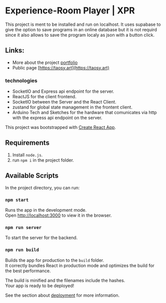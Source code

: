 # Experience-Room Player | XPR
This project is ment to be installed and run on localhost. It uses supabase to give the option to save programs in an online database but it is not requird since it also allows to save the program localy as json with a button click.

## Links:
 - More about the project [portfolio](https://portfolio.fh-salzburg.ac.at/projects/2023-experience-room)
 - Public page [https://taosy.art](https://taosy.art)

### technologies
- SocketIO and Express api endpoint for the server.
- ReactJS for the client frontend.
- SocketIO between the Server and the React Client.
- zustand for global state management in the frontent client.
- Arduino Tech and Sketches for the hardware that comunicates via http with the express api endpoint on the server. 

This project was bootstrapped with [Create React App](https://github.com/facebook/create-react-app).

## Requirements

1. Install `node.js`.
2. run `npm i` in the project folder.

## Available Scripts

In the project directory, you can run:

### `npm start`

Runs the app in the development mode.\
Open [http://localhost:3000](http://localhost:3000) to view it in the browser.


### `npm run server`

To start the server for the backend.

### `npm run build`

Builds the app for production to the `build` folder.\
It correctly bundles React in production mode and optimizes the build for the best performance.

The build is minified and the filenames include the hashes.\
Your app is ready to be deployed!

See the section about [deployment](https://facebook.github.io/create-react-app/docs/deployment) for more information.
